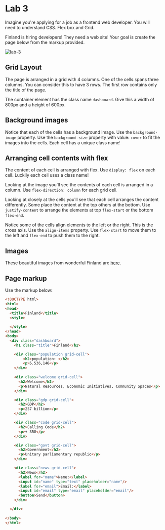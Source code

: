 # Lab 3

Imagine you're applying for a job as a frontend web developer. You will need to understand CSS. Flex box and Grid. 

Finland is hiring developers! They need a web site! Your goal is create the page below from the markup provided. 

![lab-3](images/lab-3.png)

## Grid Layout

The page is arranged in a grid with 4 columns. One of the cells spans three columns. You can consider this to have 3 rows. The first row contains only the title of the page. 

The container element has the class name `dashboard`. Give this a width of 800px and a height of 600px.

## Background images

Notice that each of the cells has a background image. Use the `background-image` property. Use the `background-size` property with value: `cover` to fit the images into the cells. Each cell has a unique class name!   

## Arranging cell contents with flex

The content of each cell is arranged with flex. Use `display: flex` on each cell. Luckily each cell uses a class name! 

Looking at the image you'll see the contents of each cell is arranged in a column. Use `flex-direction: column` for each grid cell. 

Looking at closely at the cells you'll see that each cell arranges the content differently. Some place the content at the top others at the bottom. Use `justify-content` to arrange the elements at top `flex-start` or the bottom `flex-end`. 

Notice some of the cells align elements to the left or the right. This is the cross axis. Use the `align-items` property. Use `flex-start` to move them to the left and `flex-end` to push them to the right. 

## Images

These beautiful images from wonderful Finland are [here](images/lab-3.zip). 

## Page markup

Use the markup below:

```HTML
<!DOCTYPE html>
<html>
<head>
  <title>Finland</title>
  <style>
    
  </style>
</head>
<body>
  <div class="dashboard">
    <h1 class="title">Finland</h1>

    <div class="population grid-cell">
        <h2>population: </h2>
        <p>5,536,146</p>
    </div>
    
    <div class="welcome grid-cell">
      <h2>Welcome</h2>
      <p>Natural Resources, Economic Initiatives, Community Spaces</p>
    </div>

    <div class="gdp grid-cell">
      <h2>GDP</h2>
      <p>257 billion</p>
    </div>

    <div class="code grid-cell">
      <h2>Calling Code</h2>
      <p>+ 358</p>
    </div>

    <div class="govt grid-cell">
      <h2>Government</h2>
      <p>Unitary parliamentary republic</p>
    </div>

    <div class="news grid-cell">
      <h2>News</h2>
      <label for="name">Name:</label>
      <input id="name" type="text" placeholder="name"/>
      <label for="email">Email:</label>
      <input id="email" type="email" placeholder="email"/>
      <button>Send</button>
    </div>

  </div>
  
</body>
</html>
```
